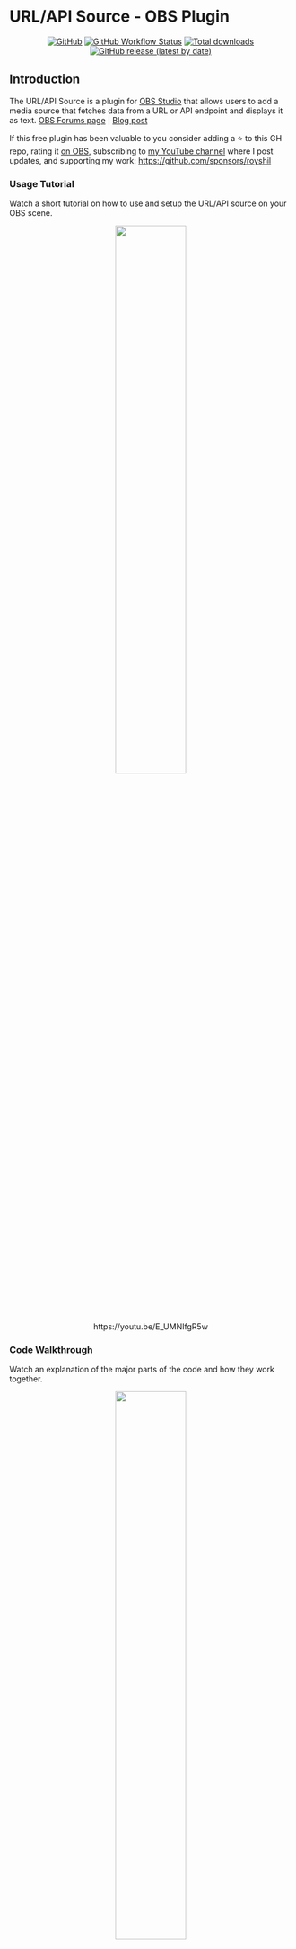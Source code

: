 # URL/API Source - OBS Plugin

<div align="center">

[![GitHub](https://img.shields.io/github/license/royshil/obs-urlsource)](https://github.com/royshil/obs-urlsource/blob/main/LICENSE)
[![GitHub Workflow Status](https://img.shields.io/github/actions/workflow/status/royshil/obs-urlsource/push.yaml)](https://github.com/royshil/obs-urlsource/actions/workflows/push.yaml)
[![Total downloads](https://img.shields.io/github/downloads/royshil/obs-urlsource/total)](https://github.com/royshil/obs-urlsource/releases)
[![GitHub release (latest by date)](https://img.shields.io/github/v/release/royshil/obs-urlsource)](https://github.com/royshil/obs-urlsource/releases)

</div>

## Introduction

The URL/API Source is a plugin for [OBS Studio](https://obsproject.com) that allows users to add a media source that fetches data from a URL or API endpoint and displays it as text. [OBS Forums page](https://obsproject.com/forum/resources/url-api-source-fetch-live-data-and-display-it-on-screen.1756/) | [Blog post](https://www.morethantechnical.com/2023/08/10/url-api-source-obs-plugin/)

If this free plugin has been valuable to you consider adding a ⭐ to this GH repo, rating it [on OBS](https://obsproject.com/forum/resources/url-api-source-fetch-live-data-and-display-it-on-screen.1756/), subscribing to [my YouTube channel](https://www.youtube.com/@royshilk) where I post updates, and supporting my work: https://github.com/sponsors/royshil

### Usage Tutorial
Watch a short tutorial on how to use and setup the URL/API source on your OBS scene.
<div align="center">
  <a href="https://youtu.be/E_UMNIfgR5w" target="_blank">
    <img width="50%" src="https://github-production-user-asset-6210df.s3.amazonaws.com/441170/258666347-327a632f-62f3-4365-af8e-6bb91f5a56ef.jpeg" />
  </a><br/>
  https://youtu.be/E_UMNIfgR5w
</div>

### Code Walkthrough
Watch an explanation of the major parts of the code and how they work together.
<div align="center">
  <a href="https://youtu.be/TiluUg1LxcQ" target="_blank">
    <img width="50%" src="https://github-production-user-asset-6210df.s3.amazonaws.com/441170/258929032-08f74e90-0260-41db-8674-94bd630855f8.jpeg" />
  </a><br/>
  https://youtu.be/TiluUg1LxcQ
</div>

Features:
- HTTP request types: GET, POST
- Request headers (for e.g. API Key or Auth token)
- Request body for POST
- Output parsing: JSON via JSONPointer, XML/HTML via XPath and Regex
- Update timer for live streaming data
- Test of the request to find the right parsing
- Output styling (font, color, etc.) and formatting (via regex post processing)
- Image output (via URL)
- Output to external Text Source

Coming soon:
- Authentication (Basic, Digest, OAuth)
- Websocket support
- More output parsing options (JSONPath, CSS selectors, etc.)
- More request types (HTTP PUT / DELETE / PATCH, and GraphQL)
- More output formats (XML, HTML, CSV, etc.)
- More output types (Video, Audio, etc.)
- Output to OBS sources (Image, etc.)

Check out our other plugins:
- [Background Removal](https://github.com/royshil/obs-backgroundremoval) removes background from webcam without a green screen.
- 🚧 Experimental 🚧 [CleanStream](https://github.com/royshil/obs-cleanstream) for real-time filler word (uh,um) and profanity removal from live audio stream
- [LocalVocal](https://github.com/royshil/obs-localvocal) speech AI assistant plugin for real-time transcription (captions), translation and more language functions

If you like this work, which is given to you completely free of charge, please consider supporting it on GitHub: https://github.com/sponsors/royshil

## Download
Check out the [latest releases](https://github.com/royshil/obs-urlsource/releases) for downloads and install instructions.


## Building

The plugin was built and tested on Mac OSX  (Intel & Apple silicon), Windows and Linux.

Start by cloning this repo to a directory of your choice.

### Mac OSX

Using the CI pipeline scripts, locally you would just call the zsh script. By default this builds a universal binary for both Intel and Apple Silicon. To build for a specific architecture please see `.github/scripts/.build.zsh` for the `-arch` options.

```sh
$ ./.github/scripts/build-macos -c Release
```

#### Install
The above script should succeed and the plugin files (e.g. `obs-urlsource.plugin`) will reside in the `./release/Release` folder off of the root. Copy the `.plugin` file to the OBS directory e.g. `~/Library/Application Support/obs-studio/plugins`.

To get `.pkg` installer file, run for example
```sh
$ ./.github/scripts/package-macos -c Release
```
(Note that maybe the outputs will be in the `Release` folder and not the `install` folder like `pakage-macos` expects, so you will need to rename the folder from `build_x86_64/Release` to `build_x86_64/install`)

### Linux (Ubuntu)

Use the CI scripts again
```sh
$ ./.github/scripts/build-linux.sh
```

### Windows

Use the CI scripts again, for example:

```powershell
> .github/scripts/Build-Windows.ps1 -Target x64 -CMakeGenerator "Visual Studio 17 2022"
```

The build should exist in the `./release` folder off the root. You can manually install the files in the OBS directory.
